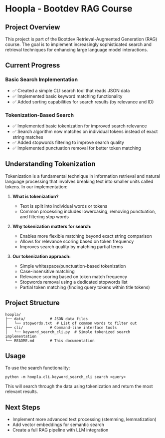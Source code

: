 # Hoopla - Bootdev RAG Course

## Project Overview
This project is part of the Bootdev Retrieval-Augmented Generation (RAG) course. The goal is to implement increasingly sophisticated search and retrieval techniques for enhancing large language model interactions.

## Current Progress

### Basic Search Implementation
- ✅ Created a simple CLI search tool that reads JSON data
- ✅ Implemented basic keyword matching functionality
- ✅ Added sorting capabilities for search results (by relevance and ID)

### Tokenization-Based Search
- ✅ Implemented basic tokenization for improved search relevance
- ✅ Search algorithm now matches on individual tokens instead of exact string matches
- ✅ Added stopwords filtering to improve search quality
- ✅ Implemented punctuation removal for better token matching

## Understanding Tokenization

Tokenization is a fundamental technique in information retrieval and natural language processing that involves breaking text into smaller units called tokens. In our implementation:

1. **What is tokenization?**
   - Text is split into individual words or tokens
   - Common processing includes lowercasing, removing punctuation, and filtering stop words

2. **Why tokenization matters for search:**
   - Enables more flexible matching beyond exact string comparison
   - Allows for relevance scoring based on token frequency
   - Improves search quality by matching partial terms

3. **Our tokenization approach:**
   - Simple whitespace/punctuation-based tokenization
   - Case-insensitive matching
   - Relevance scoring based on token match frequency
   - Stopwords removal using a dedicated stopwords list
   - Partial token matching (finding query tokens within title tokens)

## Project Structure
```
hoopla/
├── data/           # JSON data files
│   └── stopwords.txt  # List of common words to filter out
├── cli/            # Command-line interface tools
│   └── keyword_search_cli.py  # Simple tokenized search implementation
└── README.md       # This documentation
```

## Usage
To use the search functionality:
```
python -m hoopla.cli.keyword_search_cli search <query>
```

This will search through the data using tokenization and return the most relevant results.

## Next Steps
- Implement more advanced text processing (stemming, lemmatization)
- Add vector embeddings for semantic search
- Create a full RAG pipeline with LLM integration
